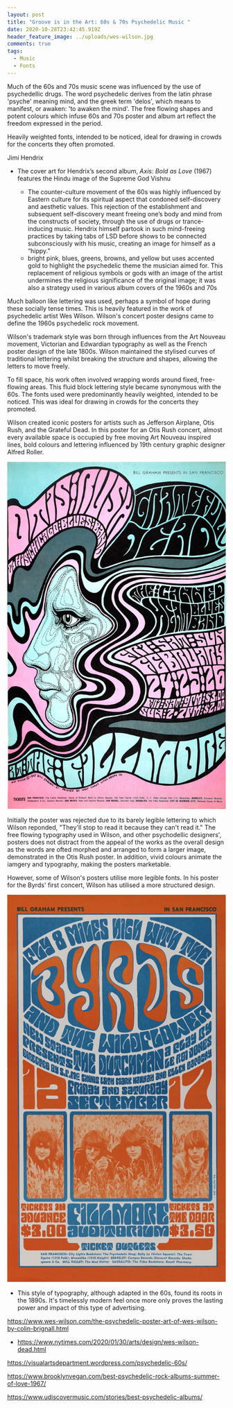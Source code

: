 ```yaml
---
layout: post
title: "Groove is in the Art: 60s & 70s Psychedelic Music "
date: 2020-10-28T23:42:45.919Z
header_feature_image: ../uploads/wes-wilson.jpg
comments: true
tags:
  - Music
  - Fonts
---
```

Much of the 60s and 70s music scene was influenced by the use of psychedellic drugs. The word psychedelic derives from the latin phrase 'psyche' meaning mind, and the greek term 'delos', which means to manifest, or awaken: 'to awaken the mind'. The free flowing shapes and potent colours which infuse 60s and 70s poster and album art reflect the freedom expressed in the period. 

Heavily weighted fonts, intended to be noticed,  ideal for drawing in crowds for the concerts they often promoted. 

Jimi Hendrix

* The cover art for Hendrix’s second album, *Axis: Bold as Love* (1967) features the Hindu image of the Supreme God Vishnu

  * The counter-culture movement of the 60s was highly influenced by Eastern culture for its spiritual aspect that condoned self-discovery and aesthetic values. This rejection of the establishment and subsequent self-discovery meant freeing one’s body and mind from the constructs of society, through the use of drugs or trance-inducing music. Hendrix himself partook in such mind-freeing practices by taking tabs of LSD before shows to be connected subconsciously with his music, creating an image for himself as a “hippy.”
  * bright pink, blues, greens, browns, and yellow but uses accented gold to highlight the psychedelic theme the musician aimed for. This replacement of religious symbols or gods with an image of the artist undermines the religious significance of the original image; it was also a strategy used in various album covers of the 1960s and 70s





Much balloon like lettering was used, perhaps a symbol of hope during these socially tense times. This is heavily featured in the work of psychedelic artist Wes Wilson. Wilson's concert poster designs came to define the 1960s psychedelic rock movement.   

Wilson's trademark style was born through influences from the Art Nouveau movement, Victorian and Edwardian typography as well as the French poster design of the late 1800s. Wilson maintained the stylised curves of traditional lettering whilst breaking the structure and shapes, allowing the letters to move freely. 

To fill space, his work often involved wrapping words around fixed, free-flowing areas. This fluid block lettering style became synonymous with the 60s. The fonts used were predominantly heavily weighted, intended to be noticed. This was ideal for drawing in crowds for the concerts they promoted. 

Wilson created iconic posters for artists such as Jefferson Airplane, Otis Rush, and the Grateful Dead. In this poster for an Otis Rush concert, almost every available space is occupied by free moving Art Nouveau inspired lines, bold colours and lettering influenced by 19th century graphic designer Alfred Roller. 



![Wes Wilson, Otis Rush at the Fillmore (1967)](../uploads/wes-wilson-poster.jpg "Wes Wilson, Otis Rush at the Fillmore (1967)")

Initially the poster was rejected due to its barely legible lettering to which Wilson reponded, "They'll stop to read it because they can't read it." The free flowing typography used in Wilson, and other psychodellic designers', posters does not distract from the appeal of the works as the overall design as the words are ofted morphed and arranged to form a larger image, demonstrated in the Otis Rush poster. In addition, vivid colours animate the iamgery and typography, making the posters marketable.   

However, some of Wilson's posters utilise more legible fonts. In his poster for the Byrds' first concert, Wilson has utilised a more structured design. 

![Wes Wilson [Untitled] (The Byrds), 1966 ](../uploads/byrds.jpg "Wes Wilson [Untitled] (The Byrds) 1966")

* This style of typography, although adapted in the 60s, found its roots in the 1890s. It's timelessly modern feel once more only proves the lasting power and impact of this type of advertising. 

https://www.wes-wilson.com/the-psychedelic-poster-art-of-wes-wilson-by-colin-brignall.html

* https://www.nytimes.com/2020/01/30/arts/design/wes-wilson-dead.html 

https://visualartsdepartment.wordpress.com/psychedelic-60s/ 

https://www.brooklynvegan.com/best-psychedelic-rock-albums-summer-of-love-1967/

https://www.udiscovermusic.com/stories/best-psychedelic-albums/